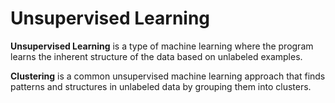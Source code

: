 # Unsupervised Learning 

**Unsupervised Learning** is a type of machine learning where the program learns the inherent structure of the data based on unlabeled examples.

**Clustering** is a common unsupervised machine learning approach that finds patterns and structures in unlabeled data by grouping them into clusters.
